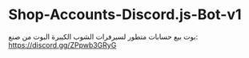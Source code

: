 # Shop-Accounts-Discord.js-Bot-v1
بوت بيع حسابات متطور لسيرفرات الشوب الكيبرة
البوت من صنع: https://discord.gg/ZPpwb3GRyG
